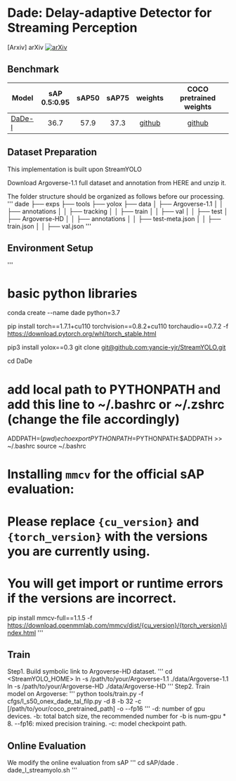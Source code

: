 # Dade: Delay-adaptive Detector for Streaming Perception

[Arxiv]
arXiv
[![arXiv](https://img.shields.io/badge/arXiv-Paper-<COLOR>.svg)](https://arxiv.org/abs/2212.11558)
## Benchmark
|Model  | sAP<br>0.5:0.95 | sAP50 |sAP75| weights | COCO pretrained weights |
| ------        |:---:     |:---:  | :---: | :----: | :----: |
|[DaDe-l](./cfgs/l_s50_onex_dade_tal_filp.py)    |36.7     |57.9 | 37.3 |[github](https://github.com/yancie-yjr/StreamYOLO/releases/download/0.1.0rc/l_s50_one_x.pth) |[github](https://github.com/yancie-yjr/StreamYOLO/releases/download/0.1.0rc/yolox_l.pth) |

## Dataset Preparation
This implementation is built upon StreamYOLO

Download Argoverse-1.1 full dataset and annotation from HERE and unzip it.

The folder structure should be organized as follows before our processing.
'''
dade
├── exps
├── tools
├── yolox
├── data
│   ├── Argoverse-1.1
│   │   ├── annotations
│   │       ├── tracking
│   │           ├── train
│   │           ├── val
│   │           ├── test
│   ├── Argoverse-HD
│   │   ├── annotations
│   │       ├── test-meta.json
│   │       ├── train.json
│   │       ├── val.json
'''

## Environment Setup
'''
# basic python libraries
conda create --name dade python=3.7

pip install torch==1.7.1+cu110 torchvision==0.8.2+cu110 torchaudio==0.7.2 -f https://download.pytorch.org/whl/torch_stable.html

pip3 install yolox==0.3
git clone [git@github.com:yancie-yjr/StreamYOLO.git](https://github.com/danjos95/DADE.git)

cd DaDe

# add local path to PYTHONPATH and add this line to ~/.bashrc or ~/.zshrc (change the file accordingly)
ADDPATH=$(pwd)
echo export PYTHONPATH=$PYTHONPATH:$ADDPATH >> ~/.bashrc
source ~/.bashrc

# Installing `mmcv` for the official sAP evaluation:
# Please replace `{cu_version}` and ``{torch_version}`` with the versions you are currently using.
# You will get import or runtime errors if the versions are incorrect.
pip install mmcv-full==1.1.5 -f https://download.openmmlab.com/mmcv/dist/{cu_version}/{torch_version}/index.html
'''

## Train
Step1. Build symbolic link to Argoverse-HD dataset.
'''
cd <StreamYOLO_HOME>
ln -s /path/to/your/Argoverse-1.1 ./data/Argoverse-1.1
ln -s /path/to/your/Argoverse-HD ./data/Argoverse-HD
'''
Step2. Train model on Argoverse:
'''
python tools/train.py -f cfgs/l_s50_onex_dade_tal_filp.py -d 8 -b 32 -c [/path/to/your/coco_pretrained_path] -o --fp16
'''
-d: number of gpu devices.
-b: total batch size, the recommended number for -b is num-gpu * 8.
--fp16: mixed precision training.
-c: model checkpoint path.
## Online Evaluation
We modify the online evaluation from sAP
'''
cd sAP/dade
. dade_l_streamyolo.sh
'''
